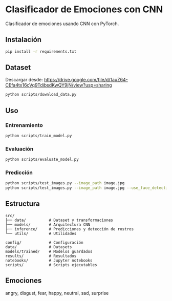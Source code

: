 # Clasificador de Emociones con CNN

Clasificador de emociones usando CNN con PyTorch.

## Instalación

```bash
pip install -r requirements.txt
```

## Dataset

Descargar desde: https://drive.google.com/file/d/1auZ64-CEfa4tx16cVq9TdibsdKwQY9jN/view?usp=sharing

```bash
python scripts/download_data.py
```

## Uso

### Entrenamiento
```bash
python scripts/train_model.py
```

### Evaluación
```bash
python scripts/evaluate_model.py
```

### Predicción
```bash
python scripts/test_images.py --image_path image.jpg
python scripts/test_images.py --image_path image.jpg --use_face_detection
```

## Estructura

```
src/
├── data/          # Dataset y transformaciones
├── models/        # Arquitectura CNN
├── inference/     # Predicciones y detección de rostros
└── utils/         # Utilidades

config/            # Configuración
data/              # Datasets
models/trained/    # Modelos guardados
results/           # Resultados
notebooks/         # Jupyter notebooks
scripts/           # Scripts ejecutables
```

## Emociones

angry, disgust, fear, happy, neutral, sad, surprise
